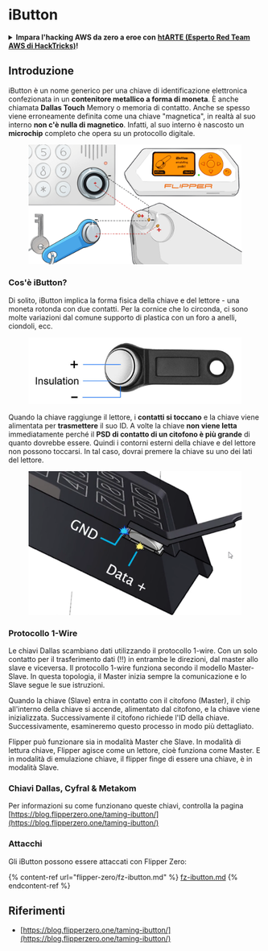 # iButton

<details>

<summary><strong>Impara l'hacking AWS da zero a eroe con</strong> <a href="https://training.hacktricks.xyz/courses/arte"><strong>htARTE (Esperto Red Team AWS di HackTricks)</strong></a><strong>!</strong></summary>

Altri modi per supportare HackTricks:

* Se vuoi vedere la tua **azienda pubblicizzata in HackTricks** o **scaricare HackTricks in PDF** Controlla i [**PIANI DI ABBONAMENTO**](https://github.com/sponsors/carlospolop)!
* Ottieni il [**merchandising ufficiale di PEASS & HackTricks**](https://peass.creator-spring.com)
* Scopri [**La Famiglia PEASS**](https://opensea.io/collection/the-peass-family), la nostra collezione di [**NFT**](https://opensea.io/collection/the-peass-family) esclusivi
* **Unisciti al** 💬 [**gruppo Discord**](https://discord.gg/hRep4RUj7f) o al [**gruppo telegram**](https://t.me/peass) o **seguici** su **Twitter** 🐦 [**@carlospolopm**](https://twitter.com/hacktricks\_live)**.**
* **Condividi i tuoi trucchi di hacking inviando PR a** [**HackTricks**](https://github.com/carlospolop/hacktricks) e [**HackTricks Cloud**](https://github.com/carlospolop/hacktricks-cloud) repos di github.

</details>

## Introduzione

iButton è un nome generico per una chiave di identificazione elettronica confezionata in un **contenitore metallico a forma di moneta**. È anche chiamata **Dallas Touch** Memory o memoria di contatto. Anche se spesso viene erroneamente definita come una chiave "magnetica", in realtà al suo interno **non c'è nulla di magnetico**. Infatti, al suo interno è nascosto un **microchip** completo che opera su un protocollo digitale.

<figure><img src="../../.gitbook/assets/image (915).png" alt=""><figcaption></figcaption></figure>

### Cos'è iButton? <a href="#what-is-ibutton" id="what-is-ibutton"></a>

Di solito, iButton implica la forma fisica della chiave e del lettore - una moneta rotonda con due contatti. Per la cornice che lo circonda, ci sono molte variazioni dal comune supporto di plastica con un foro a anelli, ciondoli, ecc.

<figure><img src="../../.gitbook/assets/image (1078).png" alt=""><figcaption></figcaption></figure>

Quando la chiave raggiunge il lettore, i **contatti si toccano** e la chiave viene alimentata per **trasmettere** il suo ID. A volte la chiave **non viene letta** immediatamente perché il **PSD di contatto di un citofono è più grande** di quanto dovrebbe essere. Quindi i contorni esterni della chiave e del lettore non possono toccarsi. In tal caso, dovrai premere la chiave su uno dei lati del lettore.

<figure><img src="../../.gitbook/assets/image (290).png" alt=""><figcaption></figcaption></figure>

### **Protocollo 1-Wire** <a href="#id-1-wire-protocol" id="id-1-wire-protocol"></a>

Le chiavi Dallas scambiano dati utilizzando il protocollo 1-wire. Con un solo contatto per il trasferimento dati (!!) in entrambe le direzioni, dal master allo slave e viceversa. Il protocollo 1-wire funziona secondo il modello Master-Slave. In questa topologia, il Master inizia sempre la comunicazione e lo Slave segue le sue istruzioni.

Quando la chiave (Slave) entra in contatto con il citofono (Master), il chip all'interno della chiave si accende, alimentato dal citofono, e la chiave viene inizializzata. Successivamente il citofono richiede l'ID della chiave. Successivamente, esamineremo questo processo in modo più dettagliato.

Flipper può funzionare sia in modalità Master che Slave. In modalità di lettura chiave, Flipper agisce come un lettore, cioè funziona come Master. E in modalità di emulazione chiave, il flipper finge di essere una chiave, è in modalità Slave.

### Chiavi Dallas, Cyfral & Metakom

Per informazioni su come funzionano queste chiavi, controlla la pagina [https://blog.flipperzero.one/taming-ibutton/](https://blog.flipperzero.one/taming-ibutton/)

### Attacchi

Gli iButton possono essere attaccati con Flipper Zero:

{% content-ref url="flipper-zero/fz-ibutton.md" %}
[fz-ibutton.md](flipper-zero/fz-ibutton.md)
{% endcontent-ref %}

## Riferimenti

* [https://blog.flipperzero.one/taming-ibutton/](https://blog.flipperzero.one/taming-ibutton/)
